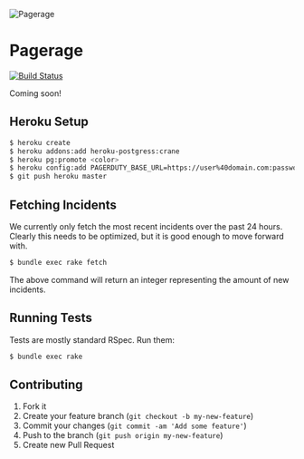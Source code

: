 ![Pagerage](https://raw.github.com/gorsuch/pagerage/master/pagerage.jpg)

# Pagerage

[![Build Status](https://secure.travis-ci.org/gorsuch/pagerage.png)](http://travis-ci.org/gorsuch/pagerage)

Coming soon!

## Heroku Setup

```bash
$ heroku create
$ heroku addons:add heroku-postgress:crane
$ heroku pg:promote <color>
$ heroku config:add PAGERDUTY_BASE_URL=https://user%40domain.com:password@domain.pagerduty.com/api/v1
$ git push heroku master
```

## Fetching Incidents

We currently only fetch the most recent incidents over the past 24 hours.  Clearly this needs to be optimized, but it is good enough to move forward with.

```bash
$ bundle exec rake fetch
```

The above command will return an integer representing the amount of new incidents.

## Running Tests

Tests are mostly standard RSpec. Run them:

```bash
$ bundle exec rake
```

## Contributing

1. Fork it
2. Create your feature branch (`git checkout -b my-new-feature`)
3. Commit your changes (`git commit -am 'Add some feature'`)
4. Push to the branch (`git push origin my-new-feature`)
5. Create new Pull Request
